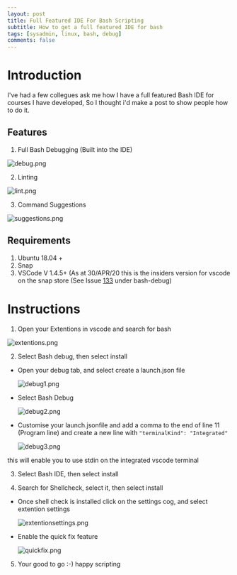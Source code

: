 ```yaml
---
layout: post
title: Full Featured IDE For Bash Scripting
subtitle: How to get a full featured IDE for bash
tags: [sysadmin, linux, bash, debug]
comments: false
---
```


# Introduction

I've had a few collegues ask me how I have a full featured Bash IDE for courses I have developed, So I thought i'd make a post to show people how to do it.

## Features
1. Full Bash Debugging (Built into the IDE)

  ![debug.png](https://angry-bender.github.io/img/bide/debug.png)

2. Linting 

  ![lint.png](https://angry-bender.github.io/img/bide/lint.png)

3. Command Suggestions
  
  ![suggestions.png](https://angry-bender.github.io/img/bide/suggestions.png)


## Requirements
1. Ubuntu 18.04 +
2. Snap
3. VSCode V 1.4.5+ (As at 30/APR/20 this is the insiders version for vscode on the snap store (See Issue [133](https://github.com/rogalmic/vscode-bash-debug/issues/133) under bash-debug)

# Instructions
1. Open your Extentions in vscode and search for bash
  
  ![extentions.png](https://angry-bender.github.io/img/bide/extentions.png)
  
2. Select Bash debug, then select install
  * Open your debug tab, and select create a launch.json file
    
      ![debug1.png](https://angry-bender.github.io/img/bide/debug1.png)
    
  * Select Bash Debug
   
      ![debug2.png](https://angry-bender.github.io/img/bide/debug2.png)
   
  * Customise your launch.jsonfile and add a comma to the end of line 11 (Program line) and create a new line with `"terminalKind": "Integrated"`
   
      ![debug3.png](https://angry-bender.github.io/img/bide/debug3.png)
   
   this will enable you to use stdin on the integrated vscode terminal
    
3. Select Bash IDE, then select install

4. Search for Shellcheck, select it, then select install

  * Once shell check is installed click on the settings cog, and select extention settings
  
    ![extentionsettings.png](https://angry-bender.github.io/img/bide/extentionsettings.png)
  
  * Enable the quick fix feature
  
    ![quickfix.png](https://angry-bender.github.io/img/bide/quickfix.png)
  
5. Your good to go :-) happy scripting
